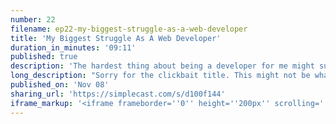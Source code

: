 ```yaml
---
number: 22
filename: ep22-my-biggest-struggle-as-a-web-developer
title: 'My Biggest Struggle As A Web Developer'
duration_in_minutes: '09:11'
published: true
description: 'The hardest thing about being a developer for me might surprise you to hear, but it''s a message we all should be reminded of.'
long_description: "Sorry for the clickbait title. This might not be what you think, but it's the truth. My biggest struggle as a web developer is the toll it takes on my body is my neck. So let's, let's open that up. Um, this is for real though. So, uh, it's something that I don't know. I probably haven't talked publicly about ever.\r\n\r\nBut I, so I've always been pretty active kid, skateboarder. Um, I dunno, park Corps before there was a name for it. Uh, I've always kinda done gym, backyard gymnastics, and I've always just done stupid stuff basically, and gotten hurt doing it. One time. I really wanted to learn how to do a backflip.\r\n\r\nThat was my, my big goal was I thought like, you know, all this stuff's cool. I could do a front flip, all right, whatever. But a backflip, that's the thing. That's the cool thing. It's hard to do. It's hard to convince your brain to like put your head behind you. Like it's very hard if you've ever tried to do a back flip, it's not easy.\r\n\r\nUm, but I eventually conquered the fear kind of by. Doing it. And I did it wrong and I was doing it in the grass. I remember outside my house, I convinced a friend to throw me off of his deck backwards into a pool of water. So I was like, that's safe. That's easy. So I remember he was a big guy and he would do that just like Chuck me behind him with my legs, like grabbed my ankles and throw.\r\n\r\nI would jump and he would throw me and I would do these backflips tonight so that I, I needed that to show my brain how to get, uh, like behind itself. You know, how to go backwards. So then that night I remember I went home. And I was in the grass, like the side yard grass, and I was just doing back flips and this was, this was my technique, just lunch.\r\n\r\nOh, okay. I could do them on the trampoline. Yeah. Yeah. I could do them on the trampoline, but I want to do them on the ground. That was my big goal cause it's totally different. Totally different. You have to do it so much faster. So on the ground, I just like, I remember I would like treat it like a trampoline.\r\n\r\nI would just jump on the ground with all the power in my legs and just throw myself backwards. And pretty much get it, and I can pretty much do a backup. But they were sloppy, you know, there was, it wasn't good for them at all. Um, and I landed on my neck and it, I remember that I didn't like snap my neck and get paralyzed, but I definitely landed on my neck and it like kinked sideways.\r\n\r\nAnd I remember being super scared and shaken up and be like, Holy crap. Like this is the thing that people warn you about. And I just did it. My neck really hurt for awhile and I didn't tell anybody. No kind of went away. Then I was doing Spiderman front flips. This is even stupid. But on a trampoline.\r\n\r\nMy buddy Keith, he, we had a trampoline in our backyard and we just did tons of cool trampoline stuff, whatever, stupid trampoline stuff. Um, we didn't have a net or anything. Of course not that matters, but one of the things that he showed me his, he called them Spiderman flips, and so he would jump as high as you can and you would flail out like Spiderman, like you would like wave your arms out and you would be totally horizontal.\r\n\r\nTo a little bit facing down. So you're just like, almost like a parachuting or whatever, like skydiving, you're just like free falling. And then right before you hit the trampoline, you tuck your head in and do a quick roll and you land on your back. So the idea is like, it's a very delayed front flip.\r\n\r\nAnything like that. Super dangerous because you can delay it too far, obviously. And I did and I delayed too far. And when I talked, I basically just. Dove headfirst into a trampoline and my chin, like crushed into my chest and it like really straightened that, hurt my neck pretty bad. Fast forward some years into like.\r\n\r\nLate high school, I was at a chiropractor, like what? High schoolers at a chiropractor, but I, my neck was just hurting, whatever. So to this day I have just neck problems. I've messed up my neck. I went to the dentist and he took an extra on my teeth and went, Whoa, your C spine is crooked. He's like, do you have neck pain?\r\n\r\nI'm like, yeah, all the time. It's like, you need to go to this guy and this guy. So I did whatever. It's just a massive struggle in life. My neck hurts right now. Right now. It hurts. It is. I turn it. Yep. So. Anyway, that and, uh, so, okay. I'm telling you some stories. Hopefully you find some of that entertaining cause we're meandering.\r\n\r\nBut, uh, basically. The thing that is worst. The worst thing for my neck is programming. There is nothing in the world that is worse for my neck than programming, especially sitting and programming, sitting in general. So that's pretty horrible because it's the thing I love most in life and the thing I want to do every day.\r\n\r\nAnd it hurts a ton. Um, I also have had like risk problems, so it's not just next stuff that's unique to me. This, I know, like this is stuff that happens to even people who didn't have neck injuries that can have neck pain and do. Um, but my wrist, I have good risks, at least I thought, but I basically got like carpal tunnel or whatever, some tendinitis and I had to get some wacky ergo year ago keyboards.\r\n\r\nSo just like development wrecks your body. It's so, so hard on your body. My brother is an HPAC technician. We've talked about him sometime on this podcast. He a, so he's a hard worker, like he works hard all day, like really works. Not my pretend work where I move my fingers. He like lifts stuff up ladders and does on roofs and freezing cold all day and.\r\n\r\nHe's, his body is like rockin. He, uh, he does not have a rocking body. He's actually, um, he's thickened out over the years. But, uh, yeah, he's got that nice like union union, man belly, um, where you get when you get a bunch of wings and beer after the job with your buddies. Um, that's, that's his body.\r\n\r\nSo now that I've described my brothers rock and body on the podcast, he's going to love it. If he ever hears it switch, you'll never hear it. So he, uh, he has like nobody issues at all. Like none, because he's moving all the time in, in unique ways, you know, and it's diverse movement where our movement is.\r\n\r\nSmall and repetitive, and you're, Oh man, go into any office and just look at people, take a sample of people. Their heads are forward, which means their necks are strained and it's just strain. And those muscles just tighten and tighten and they grow like vines on, on a bricks and they like Ivy on bricks.\r\n\r\nThey get into the mortar and they hold, and that's where I kind of am because. I have neglected this for so many years of being on a computer that now it's like I can't even sit and compute if I, if I get, if I have like a good day, like I'm doing all the right things or I took a break from programming or something and I, I go to a coffee shop cause I'm like, Oh yeah, I focus great at a coffee shop.\r\n\r\nI can't go to coffee shops anymore. But if I treat myself to go to coffee shop and sit in a chair and hunch over a laptop. I will be in serious pain the next day because it's the worst posture ever. You look, I've just been traveling and look at people on planes and other forms of transportation with their laptops down and their necks kinked and they don't feel any pain, and they will someday.\r\n\r\nMaybe there's some people who won't, but for the most part, like, Oh, it's so, so bad for your body. So anyway, that's my biggest struggle as a developer. I deal with it every single day. Um. It's makes me way less productive because I'm most productive on my laptop, but I can't. I have to use this stupid ergo ridiculous ergo docs keyboard that costs $4 million and I'm slower on it.\r\n\r\nAnd I have to stand. I'm standing right now. I have to stand and I'm less productive when I'm standing because the knowing the stand, I have to look at this big screen and I don't like the big screen. So I'm a whiny, I'm whining right now, but, uh, it's true. I am super productive when I'm just in a coffee shop with a laptop, but my body just can't even really do it anymore.\r\n\r\nSo it's, this is my big search in life. Can I, can I figure out ways to cure this? Probably. And honestly, some big cure for it is just not programming. And that's not really going to happen right now. So hopefully I stretch all the time. I have all the, I go to a chiropractor like every other day, whatever.\r\n\r\nSo I'm, I'm not a laid up guy. Like I, I can still, I did a back flip like a couple of weeks ago on the ground. Like I can still, I'm still active. I do lots of active stuff, but it's definitely not without its repercussions. And you know, days where I'm just laid up, resting my neck or stretching it or trying to work out some like pulled muscle or something.\r\n\r\nSo. Anyway. That is personally my biggest struggle as a web developer is my stupid, stupid neck that hurts so bad all the time because computers hurt your body. Um, and I, so it's both my biggest struggle and I think it's sort of worth its own episode and as a reminder, like it, I think I can say pretty confidently that.\r\n\r\nThat computing posture is an occupational hazard, and even if you aren't predisposed predispositioned for these types of problems, it will catch up to you in some way or another, if not just obesity from sitting all day and heart disease or whatever. It'll catch up with you with back problems and hip problems and neck problems and risk problems and all those things.\r\n\r\nSo. Man, I wish we could solve this, but one step is standing. Another step is stretching, moving around a lot. Uh, whatever, you know? Yeah. Sorry. This is a downer, but, uh, but there we go."
published_on: 'Nov 08'
sharing_url: 'https://simplecast.com/s/d100f144'
iframe_markup: '<iframe frameborder=''0'' height=''200px'' scrolling=''no'' seamless src=''https://embed.simplecast.com/d100f144?color=f5f5f5'' width=''100%''></iframe>'
---
```

